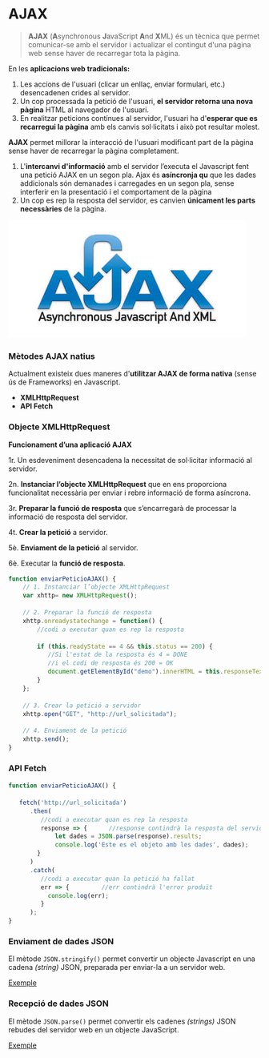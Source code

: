 # AJAX

> **AJAX** \(**A**synchronous **J**avaScript **A**nd **X**ML\) és un tècnica que permet comunicar-se amb el servidor i actualizar el contingut d'una pàgina web sense haver de recarregar tota la pàgina.

En les **aplicacions web tradicionals:**

1. Les accions de l'usuari \(clicar un enllaç, enviar formulari, etc.\) desencadenen crides al servidor. 
2. Un cop processada la petició de l'usuari, **el servidor retorna una nova pàgina** HTML al navegador de l'usuari.
3. En realitzar peticions contínues al servidor, l'usuari ha d'**esperar que es recarregui la pàgina** amb els canvis sol·licitats i això pot resultar molest.

**AJAX** permet millorar la interacció de l'usuari modificant part de la pàgina sense haver de recarregar la pàgina completament.

1. L'**intercanvi d'informació** amb el servidor l’executa el Javascript fent una petició AJAX en un segon pla. Ajax és **asíncronja qu**  que les dades addicionals són demanades i carregades en un segon pla, sense interferir en la presentació i el comportament de la pàgina
2. Un cop es rep la resposta del servidor, es canvien **únicament les parts necessàries** de la pàgina.

![](../.gitbook/assets/ajax_logo.jpg)

### **Mètodes AJAX natius**

Actualment existeix dues maneres d'**utilitzar AJAX de forma nativa** \(sense ús de Frameworks\) en Javascript.

* **XMLHttpRequest**
* **API Fetch**

### Objecte **XMLHttpRequest**

**Funcionament d’una aplicació AJAX**

1r. Un esdeveniment desencadena la necessitat de sol·licitar informació al servidor.

2n. **Instanciar l’objecte XMLHttpRequest** que en ens proporciona funcionalitat necessària per enviar i rebre informació de forma asíncrona.

3r. **Preparar la funció de resposta** que s’encarregarà de processar la informació de resposta del servidor.

4t. **Crear la petició** a servidor.

5è. **Enviament de la petició** al servidor.

6è. Executar la **funció de resposta**.

```javascript
function enviarPeticioAJAX() {
    // 1. Instanciar l’objecte XMLHttpRequest
    var xhttp= new XMLHttpRequest();
    
    // 2. Preparar la funció de resposta
    xhttp.onreadystatechange = function() {
      	//codi a executar quan es rep la resposta        
      
        if (this.readyState == 4 && this.status == 200) {
           //Si l'estat de la resposta és 4 = DONE
           //i el codi de resposta és 200 = OK
           document.getElementById("demo").innerHTML = this.responseText;
        }
    };
    
    // 3. Crear la petició a servidor
    xhttp.open("GET", "http://url_solicitada");
    
    // 4. Enviament de la petició
    xhttp.send();
}
```

### API Fetch

```javascript
function enviarPeticioAJAX() {
    
   fetch('http://url_solicitada')
      .then(
         //codi a executar quan es rep la resposta
         response => {      //response contindrà la resposta del servidor
             let dades = JSON.parse(response).results;
             console.log('Este es el objeto amb les dades', dades);
        }
      )
      .catch(
         //codi a executar quan la petició ha fallat
         err => {         //err contindrà l'error produït
           console.log(err);
         }
      );
}
```

### Enviament de dades JSON <a id="enviament-de-dades"></a>

El mètode `JSON.stringify()` permet convertir un objecte Javascript en una cadena _\(string\)_ JSON, preparada per enviar-la a un servidor web.

[Exemple](https://www.w3schools.com/js/tryit.asp?filename=tryjson_send)

### Recepció de dades JSON <a id="recepci&#xF3;-de-dades"></a>

El mètode `JSON.parse()` permet convertir els cadenes _\(strings\)_ JSON rebudes del servidor web en un objecte JavaScript.

[Exemple](https://www.w3schools.com/js/tryit.asp?filename=tryjson_receive)

